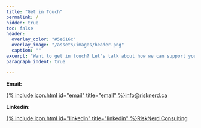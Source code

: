 ```yaml
---
title: "Get in Touch"
permalink: /
hidden: true
toc: false
header:
  overlay_color: "#5e616c"
  overlay_image: "/assets/images/header.png"
  caption: ""
excerpt: "Want to get in touch? Let's talk about how we can support your business. Here's how to reach us:"    
paragraph_indent: true

---
```


**Email:**

[{% include icon.html id="email" title="email" %}](mailto:info@risknerd.ca)[info@risknerd.ca](mailto:info@risknerd.ca "Send us an email")

**Linkedin:**

[{% include icon.html id="linkedin" title="linkedin" %}](https://www.linkedin.com/company/risknerd)[RiskNerd Consulting](https://www.linkedin.com/company/risknerd "Connect on LinkedIn")
